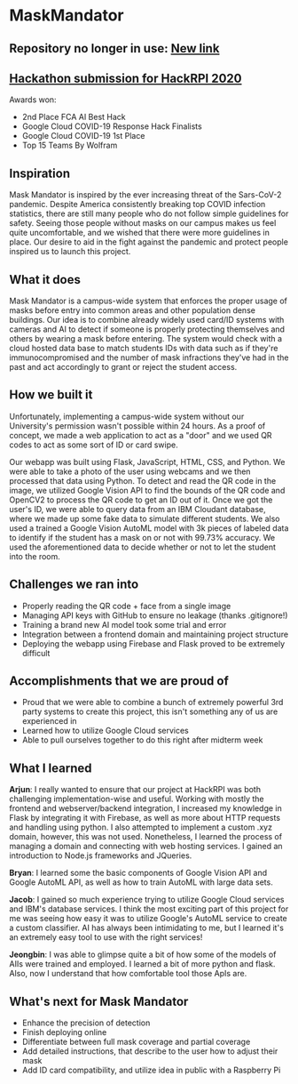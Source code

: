 # MaskMandator

## Repository no longer in use: [New link](https://github.com/Mask-Mandator)

## [Hackathon submission for HackRPI 2020](https://devpost.com/software/mask-mandator?ref_content=user-portfolio&ref_feature=in_progress)

Awards won:
- 2nd Place FCA AI Best Hack
- Google Cloud COVID-19 Response Hack Finalists 
- Google Cloud COVID-19 1st Place
- Top 15 Teams By Wolfram


## Inspiration
Mask Mandator is inspired by the ever increasing threat of the Sars-CoV-2 pandemic. Despite America consistently breaking top COVID infection statistics, there are still many people who do not follow simple guidelines for safety. Seeing those people without masks on our campus makes us feel quite uncomfortable, and we wished that there were more guidelines in place. Our desire to aid in the fight against the pandemic and protect people inspired us to launch this project.

## What it does
Mask Mandator is a campus-wide system that enforces the proper usage of masks before entry into common areas and other population dense buildings. Our idea is to combine already widely used card/ID systems with cameras and AI to detect if someone is properly protecting themselves and others by wearing a mask before entering. The system would check with a cloud hosted data base to match students IDs with data such as if they're immunocompromised and the number of mask infractions they've had in the past and act accordingly to grant or reject the student access. 

## How we built it
Unfortunately, implementing a campus-wide system without our University's permission wasn't possible within 24 hours. As a proof of concept, we made a web application to act as a "door" and we used QR codes to act as some sort of ID or card swipe. 

Our webapp was built using Flask, JavaScript, HTML, CSS, and Python. We were able to take a photo of the user using webcams and we then processed that data using Python. To detect and read the QR code in the image, we utilized Google Vision API to find the bounds of the QR code and OpenCV2 to process the QR code to get an ID out of it. Once we got the user's ID, we were able to query data from an IBM Cloudant database, where we made up some fake data to simulate different students. We also used a trained a Google Vision AutoML model with 3k pieces of labeled data to identify if the student has a mask on or not with 99.73% accuracy. We used the aforementioned data to decide whether or not to let the student into the room.

## Challenges we ran into
- Properly reading the QR code + face from a single image
- Managing API keys with GitHub to ensure no leakage (thanks .gitignore!)
- Training a brand new AI model took some trial and error
- Integration between a frontend domain and maintaining project structure
- Deploying the webapp using Firebase and Flask proved to be extremely difficult

## Accomplishments that we are proud of
- Proud that we were able to combine a bunch of extremely powerful 3rd party systems to create this project, this isn't something any of us are experienced in
- Learned how to utilize Google Cloud services
- Able to pull ourselves together to do this right after midterm week

## What I learned
**Arjun**: I really wanted to ensure that our project at HackRPI was both challenging implementation-wise and useful. Working with mostly the frontend and webserver/backend integration, I increased my knowledge in Flask by integrating it with Firebase, as well as more about HTTP requests and handling using python. I also attempted to implement a custom .xyz domain, however, this was not used. Nonetheless, I learned the process of managing a domain and connecting with web hosting services. I gained an introduction to Node.js frameworks and JQueries.


**Bryan**: I learned some the basic components of Google Vision API and Google AutoML API, as well as how to train AutoML with large data sets.


**Jacob**: I gained so much experience trying to utilize Google Cloud services and IBM's database services. I think the most exciting part of this project for me was seeing how easy it was to utilize Google's AutoML service to create a custom classifier. AI has always been intimidating to me, but I learned it's an extremely easy tool to use with the right services!


**Jeongbin**: I was able to glimpse quite a bit of how some of the models of AIIs were trained and employed. I learned a bit of more python and flask. Also, now I understand that how comfortable tool those ApIs are.

## What's next for Mask Mandator
- Enhance the precision of detection
- Finish deploying online
- Differentiate between full mask coverage and partial coverage
- Add detailed instructions, that describe to the user how to adjust their mask
- Add ID card compatibility, and utilize idea in public with a Raspberry Pi
